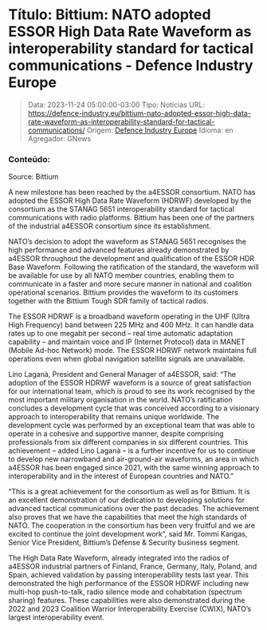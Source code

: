 # Título: Bittium: NATO adopted ESSOR High Data Rate Waveform as interoperability standard for tactical communications - Defence Industry Europe

>Data: 2023-11-24 05:00:00-03:00
>Tipo: Notícias
>URL: https://defence-industry.eu/bittium-nato-adopted-essor-high-data-rate-waveform-as-interoperability-standard-for-tactical-communications/
>Origem: [Defence Industry Europe](https://defence-industry.eu)
>Idioma: en
>Agregador: GNews

### Conteúdo:

Source: Bittium

A new milestone has been reached by the a4ESSOR consortium. NATO has adopted the ESSOR High Data Rate Waveform (HDRWF) developed by the consortium as the STANAG 5651 interoperability standard for tactical communications with radio platforms. Bittium has been one of the partners of the industrial a4ESSOR consortium since its establishment.

NATO’s decision to adopt the waveform as STANAG 5651 recognises the high performance and advanced features already demonstrated by a4ESSOR throughout the development and qualification of the ESSOR HDR Base Waveform. Following the ratification of the standard, the waveform will be available for use by all NATO member countries, enabling them to communicate in a faster and more secure manner in national and coalition operational scenarios. Bittium provides the waveform to its customers together with the Bittium Tough SDR family of tactical radios.

The ESSOR HDRWF is a broadband waveform operating in the UHF (Ultra High Frequency) band between 225 MHz and 400 MHz. It can handle data rates up to one megabit per second – real time automatic adaptation capability – and maintain voice and IP (Internet Protocol) data in MANET (Mobile Ad-hoc Network) mode. The ESSOR HDRWF network maintains full operations even when global navigation satellite signals are unavailable.

Lino Laganà, President and General Manager of a4ESSOR, said: “The adoption of the ESSOR HDRWF waveform is a source of great satisfaction for our international team, which is proud to see its work recognised by the most important military organisation in the world. NATO’s ratification concludes a development cycle that was conceived according to a visionary approach to interoperability that remains unique worldwide. The development cycle was performed by an exceptional team that was able to operate in a cohesive and supportive manner, despite comprising professionals from six different companies in six different countries. This achievement – added Lino Laganà – is a further incentive for us to continue to develop new narrowband and air-ground-air waveforms, an area in which a4ESSOR has been engaged since 2021, with the same winning approach to interoperability and in the interest of European countries and NATO.”

“This is a great achievement for the consortium as well as for Bittium. It is an excellent demonstration of our dedication to developing solutions for advanced tactical communications over the past decades. The achievement also proves that we have the capabilities that meet the high standards of NATO. The cooperation in the consortium has been very fruitful and we are excited to continue the joint development work”, said Mr. Tommi Kangas, Senior Vice President, Bittium’s Defense & Security business segment.

The High Data Rate Waveform, already integrated into the radios of a4ESSOR industrial partners of Finland, France, Germany, Italy, Poland, and Spain, achieved validation by passing interoperability tests last year. This demonstrated the high performance of the ESSOR HDRWF including new multi-hop push-to-talk, radio silence mode and cohabitation (spectrum sharing) features. These capabilities were also demonstrated during the 2022 and 2023 Coalition Warrior Interoperability Exercise (CWIX), NATO’s largest interoperability event.
